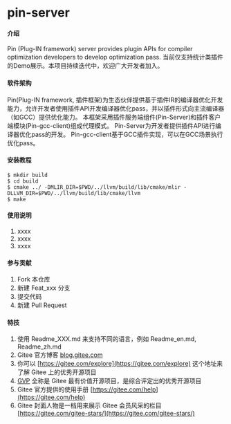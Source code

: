 # pin-server

#### 介绍
Pin (Plug-IN framework) server provides plugin APIs for compiler optimization developers to develop optimization pass.
当前仅支持统计类插件的Demo展示。本项目持续迭代中，欢迎广大开发者加入。

#### 软件架构
Pin(Plug-IN framework, 插件框架)为生态伙伴提供基于插件IR的编译器优化开发能力，允许开发者使用插件API开发编译器优化pass，并以插件形式向主流编译器（如GCC）提供优化能力。
本框架采用插件服务端组件(Pin-Server)和插件客户端模块(Pin-gcc-client)组成代理模式。
Pin-Server为开发者提供插件API进行编译器优化pass的开发。
Pin-gcc-client基于GCC插件实现，可以在GCC场景执行优化pass。


#### 安装教程

```shell
$ mkdir build
$ cd build
$ cmake ../ -DMLIR_DIR=$PWD/../llvm/build/lib/cmake/mlir -DLLVM_DIR=$PWD/../llvm/build/lib/cmake/llvm
$ make
```

#### 使用说明

1.  xxxx
2.  xxxx
3.  xxxx

#### 参与贡献

1.  Fork 本仓库
2.  新建 Feat_xxx 分支
3.  提交代码
4.  新建 Pull Request


#### 特技

1.  使用 Readme\_XXX.md 来支持不同的语言，例如 Readme\_en.md, Readme\_zh.md
2.  Gitee 官方博客 [blog.gitee.com](https://blog.gitee.com)
3.  你可以 [https://gitee.com/explore](https://gitee.com/explore) 这个地址来了解 Gitee 上的优秀开源项目
4.  [GVP](https://gitee.com/gvp) 全称是 Gitee 最有价值开源项目，是综合评定出的优秀开源项目
5.  Gitee 官方提供的使用手册 [https://gitee.com/help](https://gitee.com/help)
6.  Gitee 封面人物是一档用来展示 Gitee 会员风采的栏目 [https://gitee.com/gitee-stars/](https://gitee.com/gitee-stars/)
